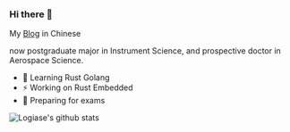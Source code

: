 ### Hi there 👋

<!--
**Logiase/Logiase** is a ✨ _special_ ✨ repository because its `README.md` (this file) appears on your GitHub profile.

Here are some ideas to get you started:

- 🔭 I’m currently working on ...
- 🌱 I’m currently learning ...
- 👯 I’m looking to collaborate on ...
- 🤔 I’m looking for help with ...
- 💬 Ask me about ...
- 📫 How to reach me: ...
- 😄 Pronouns: ...
- ⚡ Fun fact: ...
-->

My [Blog](https://blog.logiase.site) in Chinese

now postgraduate major in Instrument Science, and prospective doctor in Aerospace Science.

- 🔭 Learning Rust Golang
- ⚡ Working on Rust Embedded
- 🤔 Preparing for exams

![Logiase's github stats](https://github-readme-stats.vercel.app/api?username=Logiase&show_icons=true)
